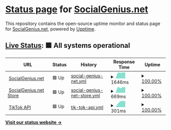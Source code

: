 # [Status page](https://status.socialgenius.net) for [SocialGenius.net](https://socialgenius.net)

This repository contains the open-source uptime monitor and status page for [SocialGenius.net](https://socialgenius.net), powered by [Upptime](https://github.com/upptime/upptime).

## [Live Status](https://status.nextpost.tech): <!--live status--> **🟩 All systems operational**

<!--start: status pages-->
<!-- This summary is generated by Upptime (https://github.com/upptime/upptime) -->
<!-- Do not edit this manually, your changes will be overwritten -->
<!-- prettier-ignore -->
| URL | Status | History | Response Time | Uptime |
| --- | ------ | ------- | ------------- | ------ |
| <img alt="" src="https://app.socialgenius.net/favicon.ico" height="13"> [SocialGenius.net](https://app.socialgenius.net) | 🟩 Up | [social-genius-net.yml](https://github.com/idammi/status/commits/HEAD/history/social-genius-net.yml) | <details><summary><img alt="Response time graph" src="./graphs/social-genius-net/response-time-week.png" height="20"> 1646ms</summary><br><a href="https://status.socialgenius.net/history/social-genius-net"><img alt="Response time 1646" src="https://img.shields.io/endpoint?url=https%3A%2F%2Fraw.githubusercontent.com%2Fidammi%2Fstatus%2FHEAD%2Fapi%2Fsocial-genius-net%2Fresponse-time.json"></a><br><a href="https://status.socialgenius.net/history/social-genius-net"><img alt="24-hour response time 1654" src="https://img.shields.io/endpoint?url=https%3A%2F%2Fraw.githubusercontent.com%2Fidammi%2Fstatus%2FHEAD%2Fapi%2Fsocial-genius-net%2Fresponse-time-day.json"></a><br><a href="https://status.socialgenius.net/history/social-genius-net"><img alt="7-day response time 1646" src="https://img.shields.io/endpoint?url=https%3A%2F%2Fraw.githubusercontent.com%2Fidammi%2Fstatus%2FHEAD%2Fapi%2Fsocial-genius-net%2Fresponse-time-week.json"></a><br><a href="https://status.socialgenius.net/history/social-genius-net"><img alt="30-day response time 1646" src="https://img.shields.io/endpoint?url=https%3A%2F%2Fraw.githubusercontent.com%2Fidammi%2Fstatus%2FHEAD%2Fapi%2Fsocial-genius-net%2Fresponse-time-month.json"></a><br><a href="https://status.socialgenius.net/history/social-genius-net"><img alt="1-year response time 1646" src="https://img.shields.io/endpoint?url=https%3A%2F%2Fraw.githubusercontent.com%2Fidammi%2Fstatus%2FHEAD%2Fapi%2Fsocial-genius-net%2Fresponse-time-year.json"></a></details> | <details><summary><a href="https://status.socialgenius.net/history/social-genius-net">100.00%</a></summary><a href="https://status.socialgenius.net/history/social-genius-net"><img alt="All-time uptime 100.00%" src="https://img.shields.io/endpoint?url=https%3A%2F%2Fraw.githubusercontent.com%2Fidammi%2Fstatus%2FHEAD%2Fapi%2Fsocial-genius-net%2Fuptime.json"></a><br><a href="https://status.socialgenius.net/history/social-genius-net"><img alt="24-hour uptime 100.00%" src="https://img.shields.io/endpoint?url=https%3A%2F%2Fraw.githubusercontent.com%2Fidammi%2Fstatus%2FHEAD%2Fapi%2Fsocial-genius-net%2Fuptime-day.json"></a><br><a href="https://status.socialgenius.net/history/social-genius-net"><img alt="7-day uptime 100.00%" src="https://img.shields.io/endpoint?url=https%3A%2F%2Fraw.githubusercontent.com%2Fidammi%2Fstatus%2FHEAD%2Fapi%2Fsocial-genius-net%2Fuptime-week.json"></a><br><a href="https://status.socialgenius.net/history/social-genius-net"><img alt="30-day uptime 100.00%" src="https://img.shields.io/endpoint?url=https%3A%2F%2Fraw.githubusercontent.com%2Fidammi%2Fstatus%2FHEAD%2Fapi%2Fsocial-genius-net%2Fuptime-month.json"></a><br><a href="https://status.socialgenius.net/history/social-genius-net"><img alt="1-year uptime 100.00%" src="https://img.shields.io/endpoint?url=https%3A%2F%2Fraw.githubusercontent.com%2Fidammi%2Fstatus%2FHEAD%2Fapi%2Fsocial-genius-net%2Fuptime-year.json"></a></details>
| <img alt="" src="https://store.socialgenius.net/wp-content/uploads/2021/02/cropped-favicon-192x192.png" height="13"> [SocialGenius.net Store](https://store.socialgenius.net) | 🟩 Up | [social-genius-net-store.yml](https://github.com/idammi/status/commits/HEAD/history/social-genius-net-store.yml) | <details><summary><img alt="Response time graph" src="./graphs/social-genius-net-store/response-time-week.png" height="20"> 669ms</summary><br><a href="https://status.socialgenius.net/history/social-genius-net-store"><img alt="Response time 669" src="https://img.shields.io/endpoint?url=https%3A%2F%2Fraw.githubusercontent.com%2Fidammi%2Fstatus%2FHEAD%2Fapi%2Fsocial-genius-net-store%2Fresponse-time.json"></a><br><a href="https://status.socialgenius.net/history/social-genius-net-store"><img alt="24-hour response time 681" src="https://img.shields.io/endpoint?url=https%3A%2F%2Fraw.githubusercontent.com%2Fidammi%2Fstatus%2FHEAD%2Fapi%2Fsocial-genius-net-store%2Fresponse-time-day.json"></a><br><a href="https://status.socialgenius.net/history/social-genius-net-store"><img alt="7-day response time 669" src="https://img.shields.io/endpoint?url=https%3A%2F%2Fraw.githubusercontent.com%2Fidammi%2Fstatus%2FHEAD%2Fapi%2Fsocial-genius-net-store%2Fresponse-time-week.json"></a><br><a href="https://status.socialgenius.net/history/social-genius-net-store"><img alt="30-day response time 669" src="https://img.shields.io/endpoint?url=https%3A%2F%2Fraw.githubusercontent.com%2Fidammi%2Fstatus%2FHEAD%2Fapi%2Fsocial-genius-net-store%2Fresponse-time-month.json"></a><br><a href="https://status.socialgenius.net/history/social-genius-net-store"><img alt="1-year response time 669" src="https://img.shields.io/endpoint?url=https%3A%2F%2Fraw.githubusercontent.com%2Fidammi%2Fstatus%2FHEAD%2Fapi%2Fsocial-genius-net-store%2Fresponse-time-year.json"></a></details> | <details><summary><a href="https://status.socialgenius.net/history/social-genius-net-store">100.00%</a></summary><a href="https://status.socialgenius.net/history/social-genius-net-store"><img alt="All-time uptime 100.00%" src="https://img.shields.io/endpoint?url=https%3A%2F%2Fraw.githubusercontent.com%2Fidammi%2Fstatus%2FHEAD%2Fapi%2Fsocial-genius-net-store%2Fuptime.json"></a><br><a href="https://status.socialgenius.net/history/social-genius-net-store"><img alt="24-hour uptime 100.00%" src="https://img.shields.io/endpoint?url=https%3A%2F%2Fraw.githubusercontent.com%2Fidammi%2Fstatus%2FHEAD%2Fapi%2Fsocial-genius-net-store%2Fuptime-day.json"></a><br><a href="https://status.socialgenius.net/history/social-genius-net-store"><img alt="7-day uptime 100.00%" src="https://img.shields.io/endpoint?url=https%3A%2F%2Fraw.githubusercontent.com%2Fidammi%2Fstatus%2FHEAD%2Fapi%2Fsocial-genius-net-store%2Fuptime-week.json"></a><br><a href="https://status.socialgenius.net/history/social-genius-net-store"><img alt="30-day uptime 100.00%" src="https://img.shields.io/endpoint?url=https%3A%2F%2Fraw.githubusercontent.com%2Fidammi%2Fstatus%2FHEAD%2Fapi%2Fsocial-genius-net-store%2Fuptime-month.json"></a><br><a href="https://status.socialgenius.net/history/social-genius-net-store"><img alt="1-year uptime 100.00%" src="https://img.shields.io/endpoint?url=https%3A%2F%2Fraw.githubusercontent.com%2Fidammi%2Fstatus%2FHEAD%2Fapi%2Fsocial-genius-net-store%2Fuptime-year.json"></a></details>
| <img alt="" src="https://app.socialgenius.net/favicon.ico?version=dark" height="13"> [TikTok API](https://api.socialgenius.net/v1/service/status) | 🟩 Up | [tik-tok-api.yml](https://github.com/idammi/status/commits/HEAD/history/tik-tok-api.yml) | <details><summary><img alt="Response time graph" src="./graphs/tik-tok-api/response-time-week.png" height="20"> 301ms</summary><br><a href="https://status.socialgenius.net/history/tik-tok-api"><img alt="Response time 301" src="https://img.shields.io/endpoint?url=https%3A%2F%2Fraw.githubusercontent.com%2Fidammi%2Fstatus%2FHEAD%2Fapi%2Ftik-tok-api%2Fresponse-time.json"></a><br><a href="https://status.socialgenius.net/history/tik-tok-api"><img alt="24-hour response time 318" src="https://img.shields.io/endpoint?url=https%3A%2F%2Fraw.githubusercontent.com%2Fidammi%2Fstatus%2FHEAD%2Fapi%2Ftik-tok-api%2Fresponse-time-day.json"></a><br><a href="https://status.socialgenius.net/history/tik-tok-api"><img alt="7-day response time 301" src="https://img.shields.io/endpoint?url=https%3A%2F%2Fraw.githubusercontent.com%2Fidammi%2Fstatus%2FHEAD%2Fapi%2Ftik-tok-api%2Fresponse-time-week.json"></a><br><a href="https://status.socialgenius.net/history/tik-tok-api"><img alt="30-day response time 301" src="https://img.shields.io/endpoint?url=https%3A%2F%2Fraw.githubusercontent.com%2Fidammi%2Fstatus%2FHEAD%2Fapi%2Ftik-tok-api%2Fresponse-time-month.json"></a><br><a href="https://status.socialgenius.net/history/tik-tok-api"><img alt="1-year response time 301" src="https://img.shields.io/endpoint?url=https%3A%2F%2Fraw.githubusercontent.com%2Fidammi%2Fstatus%2FHEAD%2Fapi%2Ftik-tok-api%2Fresponse-time-year.json"></a></details> | <details><summary><a href="https://status.socialgenius.net/history/tik-tok-api">100.00%</a></summary><a href="https://status.socialgenius.net/history/tik-tok-api"><img alt="All-time uptime 100.00%" src="https://img.shields.io/endpoint?url=https%3A%2F%2Fraw.githubusercontent.com%2Fidammi%2Fstatus%2FHEAD%2Fapi%2Ftik-tok-api%2Fuptime.json"></a><br><a href="https://status.socialgenius.net/history/tik-tok-api"><img alt="24-hour uptime 100.00%" src="https://img.shields.io/endpoint?url=https%3A%2F%2Fraw.githubusercontent.com%2Fidammi%2Fstatus%2FHEAD%2Fapi%2Ftik-tok-api%2Fuptime-day.json"></a><br><a href="https://status.socialgenius.net/history/tik-tok-api"><img alt="7-day uptime 100.00%" src="https://img.shields.io/endpoint?url=https%3A%2F%2Fraw.githubusercontent.com%2Fidammi%2Fstatus%2FHEAD%2Fapi%2Ftik-tok-api%2Fuptime-week.json"></a><br><a href="https://status.socialgenius.net/history/tik-tok-api"><img alt="30-day uptime 100.00%" src="https://img.shields.io/endpoint?url=https%3A%2F%2Fraw.githubusercontent.com%2Fidammi%2Fstatus%2FHEAD%2Fapi%2Ftik-tok-api%2Fuptime-month.json"></a><br><a href="https://status.socialgenius.net/history/tik-tok-api"><img alt="1-year uptime 100.00%" src="https://img.shields.io/endpoint?url=https%3A%2F%2Fraw.githubusercontent.com%2Fidammi%2Fstatus%2FHEAD%2Fapi%2Ftik-tok-api%2Fuptime-year.json"></a></details>

<!--end: status pages-->

[**Visit our status website →**](https://status.socialgenius.net)
